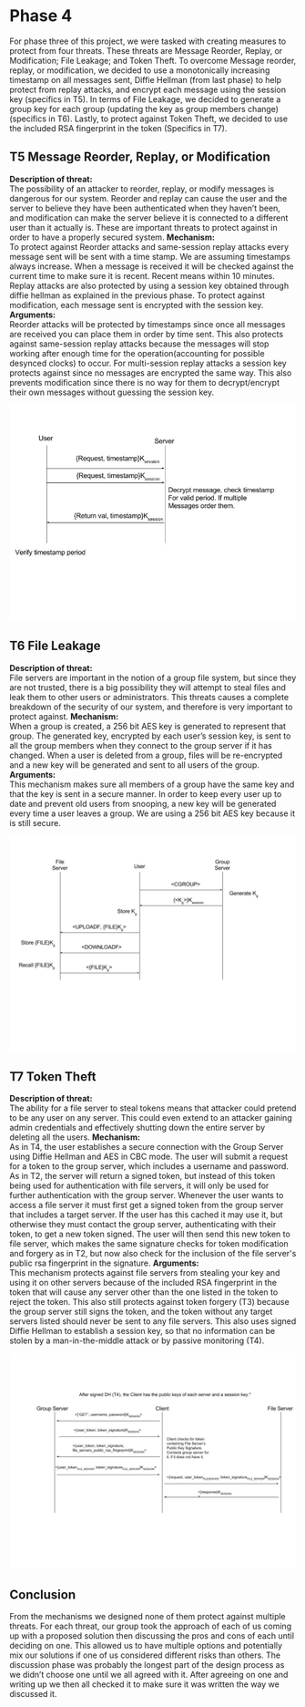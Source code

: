# Phase 4


For phase three of this project, we were tasked with creating measures to protect from four threats. These threats are Message Reorder, Replay, or Modification; File Leakage; and Token Theft. To overcome Message reorder, replay, or modification, we decided to use a monotonically increasing timestamp on all messages sent, Diffie Hellman (from last phase) to help protect from replay attacks, and encrypt each message using the session key (specifics in T5). In terms of File Leakage, we decided to generate a group key for each group (updating the key as group members change) (specifics in T6). Lastly, to protect against Token Theft, we decided to use the included RSA fingerprint in the token (Specifics in T7).


## T5 Message Reorder, Replay, or Modification 


**Description of threat:**  
The possibility of an attacker to reorder, replay, or modify messages is dangerous for our system. Reorder and replay can cause the user and the server to believe they have been authenticated when they haven’t been, and modification can make the server believe it is connected to a different user than it actually is. These are important threats to protect against in order to have a properly secured system.
**Mechanism:**  
To protect against Reorder attacks and same-session replay attacks every message sent will be sent with a time stamp. We are assuming timestamps always increase.
When a message is received it will be checked against the current time to make sure it is recent. Recent means within 10 minutes.
Replay attacks are also protected by using a session key obtained through diffie hellman as explained in the previous phase.
To protect against modification, each message sent is encrypted with the session key.
**Arguments:**  
Reorder attacks will be protected by timestamps since once all messages are received you can place them in order by time sent. This also protects against same-session replay attacks because the messages will stop working after enough time for the operation(accounting for possible desynced clocks) to occur. For multi-session replay attacks a session key protects against since no messages are encrypted the same way. This also prevents modification since there is no way for them to decrypt/encrypt their own messages without guessing the session key.


![T5](https://github.com/EricGhildyal/CS1653CryptoProject/blob/master/reports/images/t5.jpg)


## T6 File Leakage


**Description of threat:**  
File servers are important in the notion of a group file system, but since they are not trusted, there is a big possibility they will attempt to steal files and leak them to other users or administrators. This threats causes a complete breakdown of the security of our system, and therefore is very important to protect against.
**Mechanism:**  
When a group is created, a 256 bit AES key is generated to represent that group.
The generated key, encrypted by each user’s session key, is sent to all the group members when they connect to the group server if it has changed.
When a user is deleted from a group, files will be re-encrypted and a new key will be generated and sent to all users of the group.
**Arguments:**  
This mechanism makes sure all members of a group have the same key and that the key is sent in a secure manner. In order to keep every user up to date and prevent old users from snooping, a new key will be generated every time a user leaves a group. We are using a 256 bit AES key because it is still secure.


![T6](https://github.com/EricGhildyal/CS1653CryptoProject/blob/master/reports/images/t6.jpg)


## T7 Token Theft


**Description of threat:**  
The ability for a file server to steal tokens means that attacker could pretend to be any user on any server. This could even extend to an attacker gaining admin credentials and effectively shutting down the entire server by deleting all the users.
**Mechanism:**  
As in T4, the user establishes a secure connection with the Group Server using Diffie Hellman and AES in CBC mode.
The user will submit a request for a token to the group server, which includes a username and password.
As in T2, the server will return a signed token, but instead of this token being used for authentication with file servers, it will only be used for further authentication with the group server.
Whenever the user wants to access a file server it must first get a signed token from the group server that includes a target server. If the user has this cached it may use it, but otherwise they must contact the group server, authenticating with their token, to get a new token signed.
The user will then send this new token to file server, which makes the same signature checks for token modification and forgery as in T2, but now also check for the inclusion of the file server's public rsa fingerprint in the signature.
**Arguments:**  
This mechanism protects against file servers from stealing your key and using it on other servers because of the included RSA fingerprint in the token that will cause any server other than the one listed in the token to reject the token.
This also still protects against token forgery (T3) because the group server still signs the token, and the token without any target servers listed should never be sent to any file servers. This also uses signed Diffie Hellman to establish a session key, so that no information can be stolen by a man-in-the-middle attack or by passive monitoring (T4).


![T7](https://github.com/EricGhildyal/CS1653CryptoProject/blob/master/reports/images/t7.jpg)


## Conclusion 
From the mechanisms we designed none of them protect against multiple threats. For each threat, our group took the approach of each of us coming up with a proposed solution then discussing the pros and cons of each until deciding on one. This allowed us to have multiple options and potentially mix our solutions if one of us considered different risks than others. The discussion phase was probably the longest part of the design process as we didn’t choose one until we all agreed with it. After agreeing on one and writing up we then all checked it to make sure it was written the way we discussed it.
